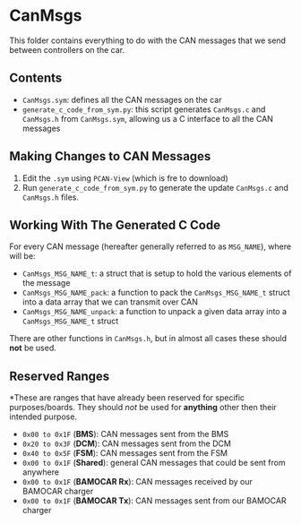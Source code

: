 # CanMsgs
This folder contains everything to do with the CAN messages that we send between controllers on the car. 

## Contents
 - `CanMsgs.sym`: defines all the CAN messages on the car
 - `generate_c_code_from_sym.py`: this script generates `CanMsgs.c` and `CanMsgs.h` from `CanMsgs.sym`, allowing us a C interface to all the CAN messages

 ## Making Changes to CAN Messages
 1. Edit the `.sym` using `PCAN-View` (which is fre to download)
 1. Run `generate_c_code_from_sym.py` to generate the update `CanMsgs.c` and `CanMsgs.h` files.

 ## Working With The Generated C Code
 For every CAN message (hereafter generally referred to as `MSG_NAME`), where will be:
 - `CanMsgs_MSG_NAME_t`: a struct that is setup to hold the various elements of the message
 - `CanMsgs_MSG_NAME_pack`: a function to pack the `CanMsgs_MSG_NAME_t` struct into a data array that we can transmit over CAN  
 - `CanMsgs_MSG_NAME_unpack`: a function to unpack a given data array into a `CanMsgs_MSG_NAME_t` struct 

 There are other functions in `CanMsgs.h`, but in almost all cases these should **not** be used.

 ## Reserved Ranges
 *These are ranges that have already been reserved for specific purposes/boards. They should _not_ be used for **anything** other then their intended purpose.
- `0x00 to 0x1F` (**BMS**): CAN messages sent from the BMS
- `0x20 to 0x3F` (**DCM**): CAN messages sent from the DCM
- `0x40 to 0x5F` (**FSM**): CAN messages sent from the FSM
- `0x00 to 0x1F` (**Shared**): general CAN messages that could be sent from anywhere
- `0x00 to 0x1F` (**BAMOCAR Rx**): CAN messages received by our BAMOCAR charger
- `0x00 to 0x1F` (**BAMOCAR Tx**): CAN messages sent from our BAMOCAR charger
